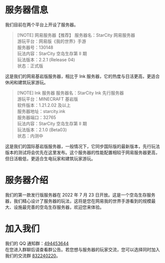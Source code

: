 # 服务器信息

我们目前在两个平台上开设了服务器。


> [!NOTE] 网易服务器【推荐】
 服务器名：StarCity 网易服务器  
 游玩平台：网易版《我的世界》手游  
 服务器号：130148  
 玩法内容：StarCity 空岛生存第 II 期  
 玩法版本：2.2.1 (Release 04)  
 状态：正式版  

这是我们的网易基岩版服务器，相比于 Ink 服务器，它的热度与日活更高，更适合休闲和建筑玩家游玩。

> [!NOTE] Ink 服务器
 服务器名：StarCity Ink 先行服务器  
 游玩平台：MINECRAFT 基岩版  
 软件版本：1.21.2.02 及以上  
 服务器地址：starcity.ink  
 服务器端口：32765  
 玩法内容：StarCity 空岛生存第 II 期  
 玩法版本：2.1.0 (Beta03)  
 状态：内测中  

这是我们的国际基岩版服务器，一般情况下，它同步国际版的最新版本，先行玩法版本的测试将会优先在这里发布。这个服务器的性能配置相较于网易服务器更高，但日活极低，更适合生电玩家和建筑玩家游玩。


# 服务器介绍

我们的第一款发行版服务器在 2022 年 7 月 23 日开放。这是一个空岛生存服务器，我们精心设计了服务器的玩法，这将是您在网易我的世界手游看到的规模最大、设施最完善的空岛生存服务器，欢迎您来体验。

# 加入我们

我们的 QQ 通知群：[494453644](https://qm.qq.com/q/494453644)  
在您进入群聊后请查看群公告。若您想与服务器的玩家交流，您可以选择同时加入我们的交流群 [832240220](https://jq.qq.com/?_wv=1027&k=832240220)。